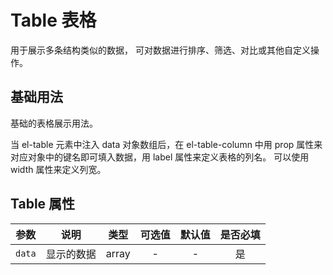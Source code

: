 <script setup>
import demo from './demo.vue'
</script>

# Table 表格

用于展示多条结构类似的数据， 可对数据进行排序、筛选、对比或其他自定义操作。

## 基础用法

基础的表格展示用法。

当 el-table 元素中注入 data 对象数组后，在 el-table-column 中用 prop 属性来对应对象中的键名即可填入数据，用 label 属性来定义表格的列名。 可以使用 width 属性来定义列宽。

<Preview comp-name="Table" demo-name="demo">
  <demo />
</Preview>

## Table 属性

|  参数   |      说明      |  类型   | 可选值 | 默认值 | 是否必填 |
| :-----: | :------------: | :-----: | :----: | :----: | :------: |
| `data`  |  显示的数据  | array  |   -    |   -    |    是    |
